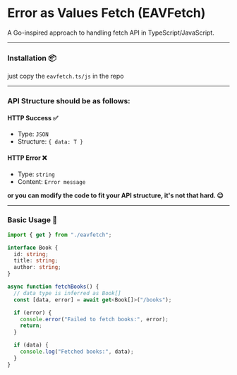 # Error as Values Fetch (EAVFetch)

A Go-inspired approach to handling fetch API in TypeScript/JavaScript.

---

### Installation 📦

just copy the `eavfetch.ts/js` in the repo

---

### API Structure should be as follows:

#### HTTP Success ✅

- Type: `JSON`
- Structure: `{ data: T }`

#### HTTP Error ❌

- Type: `string`
- Content: `Error message`

**or you can modify the code to fit your API structure, it's not that hard. 😉**

---

### Basic Usage 🚀

```typescript
import { get } from "./eavfetch";

interface Book {
  id: string;
  title: string;
  author: string;
}

async function fetchBooks() {
  // data type is inferred as Book[]
  const [data, error] = await get<Book[]>("/books");

  if (error) {
    console.error("Failed to fetch books:", error);
    return;
  }

  if (data) {
    console.log("Fetched books:", data);
  }
}
```
